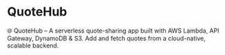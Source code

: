 # QuoteHub
🌐 QuoteHub – A serverless quote-sharing app built with AWS Lambda, API Gateway, DynamoDB &amp; S3. Add and fetch quotes from a cloud-native, scalable backend.
